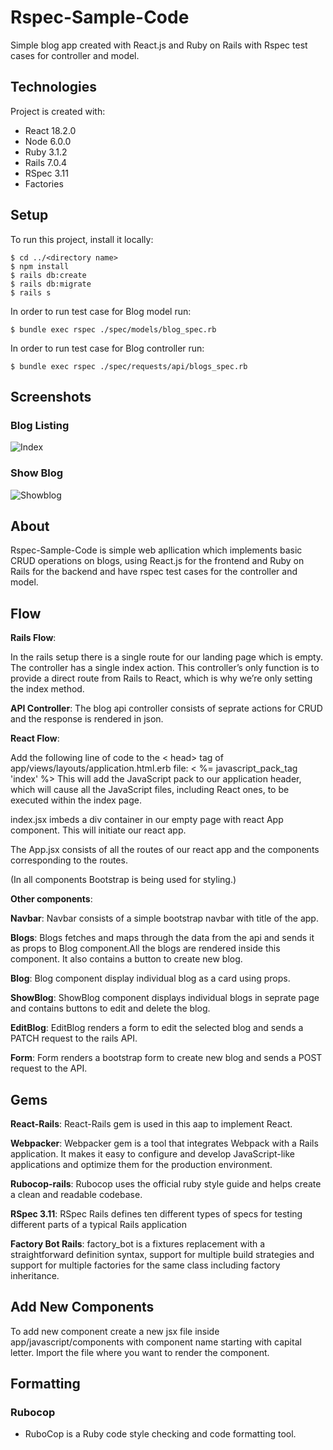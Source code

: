 # Rspec-Sample-Code

Simple blog app created with React.js and Ruby on Rails with Rspec test cases for controller and model.

## Technologies

Project is created with:

- React 18.2.0
- Node 6.0.0
- Ruby 3.1.2
- Rails 7.0.4
- RSpec 3.11
- Factories

## Setup

To run this project, install it locally:

```
$ cd ../<directory name>
$ npm install
$ rails db:create
$ rails db:migrate
$ rails s
```

In order to run test case for Blog model run:

```
$ bundle exec rspec ./spec/models/blog_spec.rb
```

In order to run test case for Blog controller run:

```
$ bundle exec rspec ./spec/requests/api/blogs_spec.rb
```

## Screenshots

### Blog Listing
![Index](https://user-images.githubusercontent.com/15182066/207579239-c235fa0a-4ef6-493e-8e2f-605f72f6e685.png)

### Show Blog
![Showblog](https://user-images.githubusercontent.com/15182066/207579428-69556d81-0461-4a88-a56a-2d4d51a91e18.png)

## About

Rspec-Sample-Code is simple web apllication which implements basic CRUD operations on blogs,
using React.js for the frontend and Ruby on Rails for the backend and have rspec test cases for the controller and model.

## Flow

**Rails Flow**:

In the rails setup there is a single route for our landing page which is empty. The controller has a single index action.
This controller’s only function is to provide a direct route from Rails to React, which is why we’re only setting the index method.

**API Controller**:
The blog api controller consists of seprate actions for CRUD and the response is rendered in json.

**React Flow**:

Add the following line of code to the < head> tag of app/views/layouts/application.html.erb file:
< %= javascript_pack_tag 'index' %>
This will add the JavaScript pack to our application header, which will cause all the JavaScript files, including React ones, to be executed within the index page.

index.jsx imbeds a div container in our empty page with react App component. This will initiate our react app.

The App.jsx consists of all the routes of our react app and the components corresponding to the routes.

(In all components Bootstrap is being used for styling.)

**Other components**:

**Navbar**: Navbar consists of a simple bootstrap navbar with title of the app.

**Blogs**: Blogs fetches and maps through the data from the api and sends it as props to Blog component.All the blogs are rendered inside this component. It also contains a button to create new blog.

**Blog**: Blog component display individual blog as a card using props.

**ShowBlog**: ShowBlog component displays individual blogs in seprate page and contains buttons to edit and delete the blog.

**EditBlog**: EditBlog renders a form to edit the selected blog and sends a PATCH request to the rails API.

**Form**: Form renders a bootstrap form to create new blog and sends a POST request to the API.

## Gems

**React-Rails**: React-Rails gem is used in this aap to implement React.

**Webpacker**: Webpacker gem is a tool that integrates Webpack with a Rails application. It makes it easy to configure and develop JavaScript-like applications and optimize them for the production environment.

**Rubocop-rails**: Rubocop uses the official ruby style guide and helps create a clean and readable codebase.

**RSpec 3.11**: RSpec Rails defines ten different types of specs for testing different parts of a typical Rails application

**Factory Bot Rails**: factory_bot is a fixtures replacement with a straightforward definition syntax, support for multiple build strategies and support for multiple factories for the same class including factory inheritance.

## Add New Components

To add new component create a new jsx file inside app/javascript/components with component name starting with capital letter. Import the file where you want to render the component.

## Formatting

### Rubocop

- RuboCop is a Ruby code style checking and code formatting tool.

